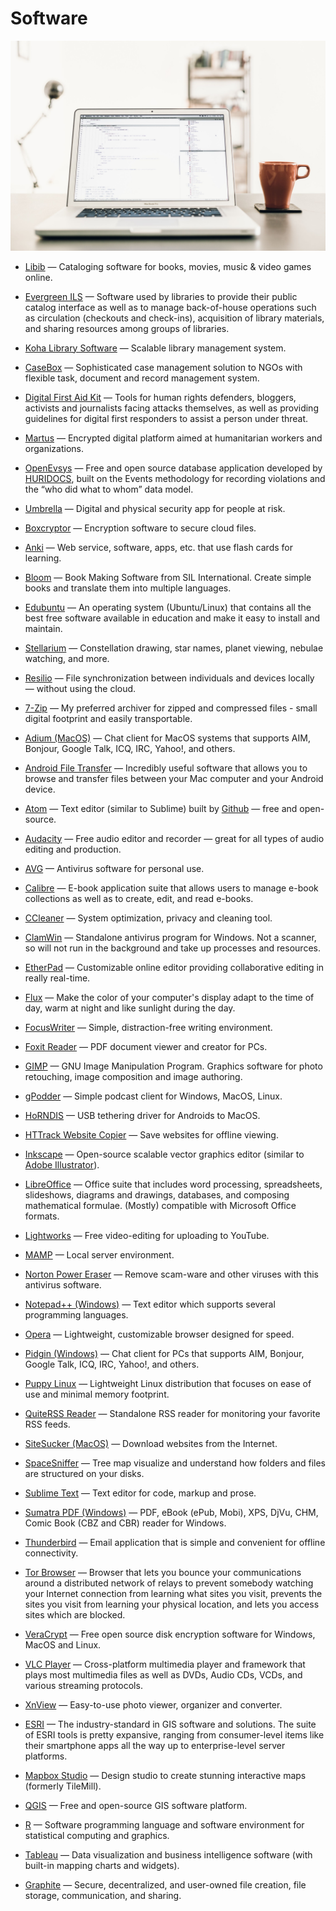 # Software

![software](../../images/software.jpg)

- [Libib](https://libib.com) — Cataloging software for books, movies, music & video games online.

- [Evergreen ILS](https://evergreen-ils.org) — Software used by libraries to provide their public catalog interface as well as to manage back-of-house operations such as circulation (checkouts and check-ins), acquisition of library materials, and sharing resources among groups of libraries.

- [Koha Library Software](https://koha-community.org) — Scalable library management system.

- [CaseBox](https://casebox.org) — Sophisticated case management solution to NGOs with flexible task, document and record management system.

- [Digital First Aid Kit](https://www.digitaldefenders.org/digitalfirstaid) — Tools for human rights defenders, bloggers, activists and journalists facing attacks themselves, as well as providing guidelines for digital first responders to assist a person under threat.

- [Martus](https://martus.org) — Encrypted digital platform aimed at humanitarian workers and organizations.

- [OpenEvsys](https://openevsys.org) — Free and open source database application developed by [HURIDOCS](https://www.huridocs.org), built on the Events methodology for recording violations and the “who did what to whom” data model.

- [Umbrella](https://secfirst.org) — Digital and physical security app for people at risk.

- [Boxcryptor](https://www.boxcryptor.com) — Encryption software to secure cloud files.

- [Anki](https://ankisrs.net) — Web service, software, apps, etc. that use flash cards for learning.

- [Bloom](https://bloomlibrary.org) — Book Making Software from SIL International. Create simple books and translate them into multiple languages.

- [Edubuntu](https://www.edubuntu.org) — An operating system (Ubuntu/Linux) that contains all the best free software available in education and make it easy to install and maintain.

- [Stellarium](http://www.stellarium.org) — Constellation drawing, star names, planet viewing, nebulae watching, and more.

- [Resilio](https://resilio.com) — File synchronization between individuals and devices locally — without using the cloud.

- [7-Zip](https://www.7-zip.org) — My preferred archiver for zipped and compressed files - small digital footprint and easily transportable.

- [Adium (MacOS)](https://adium.im) — Chat client for MacOS systems that supports AIM, Bonjour, Google Talk, ICQ, IRC, Yahoo!, and others.

- [Android File Transfer](https://www.android.com/filetransfer) — Incredibly useful software that allows you to browse and transfer files between your Mac computer and your Android device.

- [Atom](https://atom.io) — Text editor (similar to Sublime) built by [Github](https://github.com) — free and open-source.

- [Audacity](https://audacityteam.org) — Free audio editor and recorder — great for all types of audio editing and production.

- [AVG](https://www.avg.com) — Antivirus software for personal use.

- [Calibre](https://www.calibre-ebook.com) — E-book application suite that allows users to manage e-book collections as well as to create, edit, and read e-books.

- [CCleaner](https://www.piriform.com/ccleaner) — System optimization, privacy and cleaning tool.

- [ClamWin](http://www.clamwin.com) — Standalone antivirus program for Windows. Not a scanner, so will not run in the background and take up processes and resources.

- [EtherPad](http://etherpad.org) — Customizable online editor providing collaborative editing in really real-time.

- [Flux](https://justgetflux.com) — Make the color of your computer's display adapt to the time of day, warm at night and like sunlight during the day.

- [FocusWriter](https://gottcode.org/focuswriter) — Simple, distraction-free writing environment.

- [Foxit Reader](https://www.foxitsoftware.com/products/pdf-reader) — PDF document viewer and creator for PCs.

- [GIMP](https://www.gimp.org) — GNU Image Manipulation Program. Graphics software for photo retouching, image composition and image authoring.

- [gPodder](https://gpodder.org) — Simple podcast client for Windows, MacOS, Linux.

- [HoRNDIS](https://joshuawise.com/horndis) — USB tethering driver for Androids to MacOS.

- [HTTrack Website Copier](https://www.httrack.com) — Save websites for offline viewing.

- [Inkscape](https://inkscape.org/en) — Open-source scalable vector graphics editor (similar to [Adobe Illustrator](https://www.adobe.com/products/illustrator.html)).

- [LibreOffice](https://www.libreoffice.org) — Office suite that includes word processing, spreadsheets, slideshows, diagrams and drawings, databases, and composing mathematical formulae. (Mostly) compatible with Microsoft Office formats.

- [Lightworks](https://www.lwks.com) — Free video-editing for uploading to YouTube.

- [MAMP](https://www.mamp.info/en) — Local server environment.

- [Norton Power Eraser](https://security.symantec.com/nbrt/npe.aspx) — Remove scam-ware and other viruses with this antivirus software.

- [Notepad++ (Windows)](https://notepad-plus-plus.org) — Text editor which supports several programming languages.

- [Opera](https://www.opera.com) — Lightweight, customizable browser designed for speed.

- [Pidgin (Windows)](https://www.pidgin.im) — Chat client for PCs that supports AIM, Bonjour, Google Talk, ICQ, IRC, Yahoo!, and others.

- [Puppy Linux](http://puppylinux.org) — Lightweight Linux distribution that focuses on ease of use and minimal memory footprint.

- [QuiteRSS Reader](https://quiterss.org) — Standalone RSS reader for monitoring your favorite RSS feeds.

- [SiteSucker (MacOS)](https://ricks-apps.com/osx/sitesucker/index.html) — Download websites from the Internet.

- [SpaceSniffer](http://www.uderzo.it/main_products/space_sniffer/index.html) — Tree map visualize and understand how folders and files are structured on your disks.

- [Sublime Text](https://www.sublimetext.com) — Text editor for code, markup and prose.

- [Sumatra PDF (Windows)](https://www.sumatrapdfreader.org/free-pdf-reader.html) — PDF, eBook (ePub, Mobi), XPS, DjVu, CHM, Comic Book (CBZ and CBR) reader for Windows.

- [Thunderbird](https://www.mozilla.org/thunderbird) — Email application that is simple and convenient for offline connectivity.

- [Tor Browser](https://www.torproject.org/projects/torbrowser.html) — Browser that lets you bounce your communications around a distributed network of relays to prevent somebody watching your Internet connection from learning what sites you visit, prevents the sites you visit from learning your physical location, and lets you access sites which are blocked.

- [VeraCrypt](https://www.veracrypt.fr) — Free open source disk encryption software for Windows, MacOS and Linux.

- [VLC Player](https://www.videolan.org/vlc) — Cross-platform multimedia player and framework that plays most multimedia files as well as DVDs, Audio CDs, VCDs, and various streaming protocols.

- [XnView](https://www.xnview.com) — Easy-to-use photo viewer, organizer and converter.

- [ESRI](https://esri.com) — The industry-standard in GIS software and solutions. The suite of ESRI tools is pretty expansive, ranging from consumer-level items like their smartphone apps all the way up to enterprise-level server platforms.

- [Mapbox Studio](https://mapbox.com/mapbox-studio) — Design studio to create stunning interactive maps (formerly TileMill).

- [QGIS](https://qgis.org) — Free and open-source GIS software platform.

- [R](https://r-project.org) — Software programming language and software environment for statistical computing and graphics.

- [Tableau](https://tableau.com) — Data visualization and business intelligence software (with built-in mapping charts and widgets).

- [Graphite](https://www.graphitedocs.com) — Secure, decentralized, and user-owned file creation, file storage, communication, and sharing.
